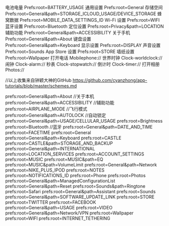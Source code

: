 电池电量 Prefs:root=BATTERY_USAGE
通用设置 Prefs:root=General
存储空间 Prefs:root=General&path=STORAGE_ICLOUD_USAGE/DEVICE_STORAGE
蜂窝数据 Prefs:root=MOBILE_DATA_SETTINGS_ID
Wi-Fi 设置 Prefs:root=WIFI
蓝牙设置 Prefs:root=Bluetooth
定位设置 Prefs:root=Privacy&path=LOCATION
辅助功能 Prefs:root=General&path=ACCESSIBILITY
关于手机 Prefs:root=General&path=About
键盘设置 Prefs:root=General&path=Keyboard
显示设置 Prefs:root=DISPLAY
声音设置 Prefs:root=Sounds
App Store 设置 Prefs:root=STORE
墙纸设置 Prefs:root=Wallpaper
打开电话 Mobilephone://
世界时钟 Clock-worldclock://
闹钟 Clock-alarm://
秒表 Clock-stopwatch://
倒计时 Clock-timer://
打开相册 Photos://

//以上收集来自钟颖大神的GitHub  https://github.com/cyanzhong/app-tutorials/blob/master/schemes.md

prefs:root=General&path=About //关于本机
prefs:root=General&path=ACCESSIBILITY //辅助功能
prefs:root=AIRPLANE_MODE //飞行模式
prefs:root=General&path=AUTOLOCK //自动锁定
prefs:root=General&path=USAGE/CELLULAR_USAGE
prefs:root=Brightness
prefs:root=Bluetooth //蓝牙
prefs:root=General&path=DATE_AND_TIME
prefs:root=FACETIME
prefs:root=General
prefs:root=General&path=Keyboard
prefs:root=CASTLE
prefs:root=CASTLE&path=STORAGE_AND_BACKUP
prefs:root=General&path=INTERNATIONAL
prefs:root=LOCATION_SERVICES
prefs:root=ACCOUNT_SETTINGS
prefs:root=MUSIC
prefs:root=MUSIC&path=EQ
prefs:root=MUSIC&path=VolumeLimit
prefs:root=General&path=Network
prefs:root=NIKE_PLUS_IPOD
prefs:root=NOTES
prefs:root=NOTIFICATIONS_ID
prefs:root=Phone
prefs:root=Photos
prefs:root=General&path=ManagedConfigurationList
prefs:root=General&path=Reset
prefs:root=Sounds&path=Ringtone
prefs:root=Safari
prefs:root=General&path=Assistant
prefs:root=Sounds
prefs:root=General&path=SOFTWARE_UPDATE_LINK
prefs:root=STORE
prefs:root=TWITTER
prefs:root=FACEBOOK
prefs:root=General&path=USAGE prefs:root=VIDEO
prefs:root=General&path=Network/VPN
prefs:root=Wallpaper
prefs:root=WIFI
prefs:root=INTERNET_TETHERING
